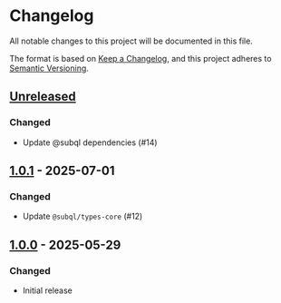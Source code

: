 # Changelog
All notable changes to this project will be documented in this file.

The format is based on [Keep a Changelog](https://keepachangelog.com/en/1.0.0/),
and this project adheres to [Semantic Versioning](https://semver.org/spec/v2.0.0.html).

## [Unreleased]
### Changed
- Update @subql dependencies (#14)

## [1.0.1] - 2025-07-01
### Changed
- Update `@subql/types-core` (#12)

## [1.0.0] - 2025-05-29
### Changed
- Initial release

[Unreleased]: https://github.com/subquery/subql-solana/compare/types-solana/1.0.1...HEAD
[1.0.1]: https://github.com/subquery/subql-solana/compare/types-solana/1.0.0...types-solana/1.0.1
[1.0.0]: https://github.com/subquery/subql-solana/releases/tag/types-solana/1.0.0
